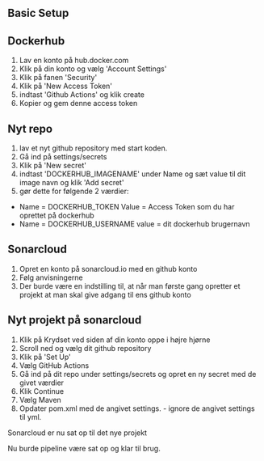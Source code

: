 ## Basic Setup

## Dockerhub
1. Lav en konto på hub.docker.com
2. Klik på din konto og vælg 'Account Settings'
3. Klik på fanen 'Security'
4. Klik på 'New Access Token'
5. indtast 'Github Actions' og klik create
6. Kopier og gem denne access token

## Nyt repo
1. lav et nyt github repository med start koden.
2. Gå ind på settings/secrets
3. Klik på 'New secret'
4. indtast 'DOCKERHUB_IMAGENAME' under Name og sæt value til dit image navn og klik 'Add secret'
5. gør dette for følgende 2 værdier:
* Name = DOCKERHUB_TOKEN   Value = Access Token som du har oprettet på dockerhub
* Name = DOCKERHUB_USERNAME   value = dit dockerhub brugernavn


## Sonarcloud
1. Opret en konto på sonarcloud.io med en github konto
2. Følg anvisningerne
3. Der burde være en indstilling til, at når man første gang opretter et projekt at man skal give adgang til ens github konto

## Nyt projekt på sonarcloud
1. Klik på Krydset ved siden af din konto oppe i højre hjørne
2. Scroll ned og vælg dit github repository
3. Klik på 'Set Up'
4. Vælg GitHub Actions
5. Gå ind på dit repo under settings/secrets og opret en ny secret med de givet værdier
6. Klik Continue
7. Vælg Maven
8. Opdater pom.xml med de angivet settings. - ignore de angivet settings til yml.

Sonarcloud er nu sat op til det nye projekt


Nu burde pipeline være sat op og klar til brug.

